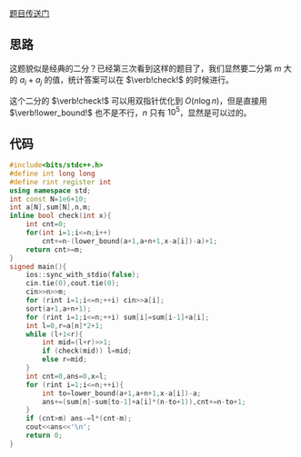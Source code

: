 [题目传送门](https://www.luogu.com.cn/problem/AT4898)
## 思路
这题貌似是经典的二分？已经第三次看到这样的题目了，我们显然要二分第 $m$ 大的 $a_i+a_j$ 的值，统计答案可以在 $\verb!check!$ 的时候进行。

这个二分的 $\verb!check!$ 可以用双指针优化到 $O(n \log n)$，但是直接用 $\verb!lower_bound!$ 也不是不行，$n$ 只有 $10^5$，显然是可以过的。
## 代码
```cpp
#include<bits/stdc++.h>
#define int long long
#define rint register int
using namespace std;
int const N=1e6+10;
int a[N],sum[N],n,m;
inline bool check(int x){
    int cnt=0;
	for(int i=1;i<=n;i++)
		cnt+=n-(lower_bound(a+1,a+n+1,x-a[i])-a)+1;
	return cnt>=m;
}
signed main(){
    ios::sync_with_stdio(false);
    cin.tie(0),cout.tie(0);
    cin>>n>>m;
    for (rint i=1;i<=n;++i) cin>>a[i];
    sort(a+1,a+n+1);
    for (rint i=1;i<=n;++i) sum[i]=sum[i-1]+a[i];
    int l=0,r=a[n]*2+1;
	while (l+1<r){
		int mid=(l+r)>>1;
		if (check(mid)) l=mid;
		else r=mid;
	}
    int cnt=0,ans=0,x=l;
    for (rint i=1;i<=n;++i){
        int to=lower_bound(a+1,a+n+1,x-a[i])-a;
        ans+=(sum[n]-sum[to-1]+a[i]*(n-to+1)),cnt+=n-to+1;
    }
    if (cnt>m) ans-=l*(cnt-m);
    cout<<ans<<'\n';
    return 0;
}

```
